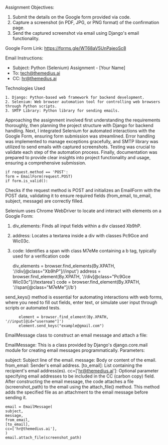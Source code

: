 Assignment Objectives:

1. Submit the details on the Google form provided via code.
2. Capture a screenshot (in PDF, JPG, or PNG format) of the confirmation page.
3. Send the captured screenshot via email using Django's email functionality.

Google Form Link: https://forms.gle/WT68aV5UnPajeoSc8

Email Instructions:
* Subject: Python (Selenium) Assignment - [Your Name]
* To: tech@themedius.ai
* CC: hr@themedius.ai

Technologies Used

    1. Django: Python-based web framework for backend development.
    2. Selenium: Web browser automation tool for controlling web browsers through Python scripts.
    3. SMTP Library: Python library for sending emails.

Approaching the assignment involved first understanding the requirements thoroughly, then planning the project structure with Django for backend handling. 
Next, I integrated Selenium for automated interactions with the Google Form, ensuring form submission was streamlined. Error handling was implemented to manage exceptions gracefully, and SMTP library was utilized to send emails with captured screenshots.
Testing was crucial to validate each step of the automation process. Finally, documentation was prepared to provide clear insights into project functionality and usage, ensuring a comprehensive submission. 
    
    if request.method == 'POST':
    form = EmailForm(request.POST)
    if form.is_valid():
    
Checks if the request method is POST and initializes an EmailForm with the POST data, validating it to ensure required fields (from_email, to_email, subject, message) are correctly filled.

Selenium uses Chrome WebDriver to locate and interact with elements on a Google Form:
  1. div_elements: Finds all input fields within a div classed Xb9hP.
  2. address: Locates a textarea inside a div with classes Pc9Gce and Wic03c.
  3. code: Identifies a span with class M7eMe containing a b tag, typically used for a verification code

     div_elements = browser.find_elements(By.XPATH, '//div[@class="Xb9hP"]//input')
     address = browser.find_element(By.XPATH, '//div[@class="Pc9Gce Wic03c"]//textarea')
     code = browser.find_element(By.XPATH, '//span[@class="M7eMe"]//b')

send_keys() method is essential for automating interactions with web forms, where you need to fill out fields, enter text, or simulate user input through scripts or automated tests.
          
          element = browser.find_element(By.XPATH, '//input[@id="username"]')
          element.send_keys("example@gmail.com")

EmailMessage class to construct an email message and attach a file:

EmailMessage: This is a class provided by Django's django.core.mail module for creating email messages programmatically.
Parameters:

subject: Subject line of the email.
message: Body or content of the email.
from_email: Sender's email address.
[to_email]: List containing the recipient's email address(es).
cc=['hr@themedius.ai']: Optional parameter specifying email addresses to be included in the CC (carbon copy) field.
After constructing the email message, the code attaches a file (screenshot_path) to the email using the attach_file() method. This method adds the specified file as an attachment to the email message before sending it.

    email = EmailMessage(
    subject,
    message,
    from_email,
    [to_email],
    cc=['hr@themedius.ai'],
    )
    email.attach_file(screenshot_path)
